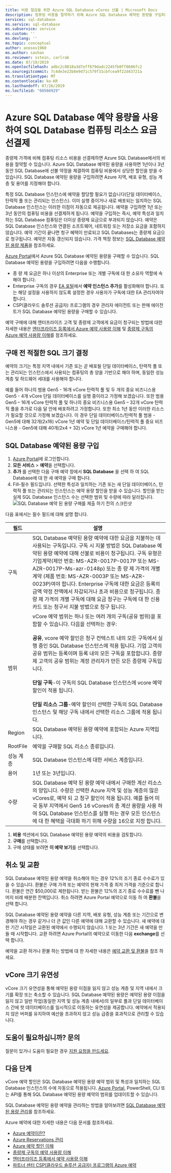 ```yaml
---
title: 비용 절감을 위한 Azure SQL Database vCores 선불 | Microsoft Docs
description: 컴퓨팅 비용을 절약하기 위해 Azure SQL Database 예약된 용량을 구입하는 방법에 대해 알아봅니다.
services: sql-database
ms.service: sql-database
ms.subservice: service
ms.custom: ''
ms.devlang: ''
ms.topic: conceptual
author: anosov1960
ms.author: sashan
ms.reviewer: sstein, carlrab
ms.date: 07/19/2019
ms.openlocfilehash: adbc2c8818a3d7eff679dadc2245fb0ff8686fc2
ms.sourcegitcommit: 7c4de3e22b8e9d71c579f31cbfcea9f22d43721a
ms.translationtype: MT
ms.contentlocale: ko-KR
ms.lasthandoff: 07/26/2019
ms.locfileid: "68566929"
---
```

# <a name="prepay-for-sql-database-compute-resources-with-azure-sql-database-reserved-capacity"></a>Azure SQL Database 예약 용량을 사용하여 SQL Database 컴퓨팅 리소스 요금 선결제

종량제 가격에 비해 컴퓨팅 리소스 비용을 선결제하면 Azure SQL Database에서의 비용을 절약할 수 있습니다. Azure SQL Database 예약된 용량을 사용하면 1년이나 3년 동안 SQL Database에 선불 약정을 체결하여 컴퓨팅 비용에서 상당한 할인을 받을 수 있습니다. SQL Database 예약된 용량을 구입하려면 Azure 지역, 배포 유형, 성능 계층 및 용어를 지정해야 합니다.


특정 SQL Database 인스턴스에 예약을 할당할 필요가 없습니다(단일 데이터베이스, 탄력적 풀 또는 관리되는 인스턴스). 이미 실행 중이거나 새로 배포되는 일치하는 SQL Database 인스턴스는 이러한 이점이 자동으로 제공됩니다. 예약을 구입하면 1년 또는 3년 동안의 컴퓨팅 비용을 선결제하게 됩니다. 예약을 구입하는 즉시, 예약 특성과 일치하는 SQL Database 컴퓨팅은 더이상 종량제 요금으로 부과되지 않습니다. 예약은 SQL Database 인스턴스와 연결된 소프트웨어, 네트워킹 또는 저장소 요금을 포함하지 않습니다. 예약 기간이 끝나면 청구 혜택이 만료되고 SQL Databases는 종량제 요금으로 청구됩니다. 예약은 자동 갱신되지 않습니다. 가격 책정 정보는 [SQL Database 예약된 용량 제품](https://azure.microsoft.com/pricing/details/sql-database/managed/)을 참조하세요.

[Azure Portal](https://portal.azure.com)에서 Azure SQL Database 예약된 용량을 구매할 수 있습니다. SQL Database 예약된 용량을 구입하려면 다음을 수행합니다.

- 종 량 제 요금은 하나 이상의 Enterprise 또는 개별 구독에 대 한 소유자 역할에 속해야 합니다.
- Enterprise 구독의 경우 [EA 포털](https://ea.azure.com)에서 **예약 인스턴스 추가**를 활성화해야 합니다. 또는 해당 설정을 사용하지 않도록 설정한 경우 사용자가 구독에 대한 EA 관리자여야 합니다.
- CSP(클라우드 솔루션 공급자) 프로그램의 경우 관리자 에이전트 또는 판매 에이전트가 SQL Database 예약된 용량을 구매할 수 있습니다.

예약 구매에 대해 엔터프라이즈 고객 및 종량제 고객에게 요금이 청구되는 방법에 대한 자세한 내용은 [엔터프라이즈 등록에서 Azure 예약 사용량 이해](../billing/billing-understand-reserved-instance-usage-ea.md) 및 [종량제 구독의 Azure 예약 사용량 이해](../billing/billing-understand-reserved-instance-usage.md)를 참조하세요.

## <a name="determine-the-right-sql-size-before-purchase"></a>구매 전 적절한 SQL 크기 결정

예약의 크기는 특정 지역 내에서 기존 또는 곧 배포될 단일 데이터베이스, 탄력적 풀 또는 관리되는 인스턴스에서 사용되는 컴퓨팅의 총 양을 기반으로 해야 하며, 동일한 성능 계층 및 하드웨어 세대를 사용해야 합니다.

예를 들어 하나의 범용 Gen5 - 16개 vCore 탄력적 풀 및 두 개의 중요 비즈니스용 Gen5 - 4개 vCore 단일 데이터베이스를 실행 중이라고 가정해 보겠습니다. 또한 범용 Gen5 – 16개 vCore 탄력적 풀 및 하나의 중요 비즈니스용 Gen5 – 32개 vCore 탄력적 풀을 추가로 다음 달 안에 배포하려고 가정합니다. 또한 최소 1년 동안 이러한 리소스가 필요할 것으로 가정해 보겠습니다. 이 경우 단일 데이터베이스/탄력적 풀 범용 - Gen5에 대해 32개(2x16) vCore 1년 예약 및 단일 데이터베이스/탄력적 풀 중요 비즈니스용 - Gen5에 대해 40개(2x4 + 32) vCore 1년 예약을 구매해야 합니다.

## <a name="buy-sql-database-reserved-capacity"></a>SQL Database 예약된 용량 구입

1. [Azure Portal](https://portal.azure.com)에 로그인합니다.
2. **모든 서비스** > **예약**을 선택합니다.
3. **추가** 를 선택한 다음 구매 예약 창에서 **SQL Database** 을 선택 하 여 SQL Database에 대 한 새 예약을 구매 합니다.
4. Fill-필수 필드입니다. 선택한 특성과 일치하는 기존 또는 새 단일 데이터베이스, 탄력적 풀 또는 관리되는 인스턴스는 예약 용량 할인을 받을 수 있습니다. 할인을 받는 실제 SQL Database 인스턴스 수는 선택한 범위 및 수량에 따라 달라집니다.
    ![SQL Database 예약 된 용량 구매를 제출 하기 전의 스크린샷](./media/sql-database-reserved-vcores/sql-reserved-vcores-purchase.png)

다음 표에서는 필수 필드에 대해 설명 합니다.

| 필드      | 설명|
|------------|--------------|
|구독|SQL Database 예약된 용량 예약에 대한 요금을 지불하는 데 사용되는 구독입니다. 구독 시 지불 방법은 SQL Database 예약된 용량 예약에 대해 선불로 비용이 청구됩니다. 구독 유형은 기업계약(제안 번호: MS-AZR-0017P-0017P 또는 MS-AZR-0017P-Ms-azr-0148p) 또는 종 량 제 가격의 개별 계약 (제품 번호: MS-AZR-0003P 또는 MS-AZR-0023P)여야 합니다. Enterprise 구독에 대한 요금은 등록의 금액 약정 잔액에서 차감되거나 초과 비용으로 청구됩니다. 종 량 제 가격의 개별 구독에 대해 요금 청구는 구독에 대 한 신용 카드 또는 청구서 지불 방법으로 청구 됩니다.|
|범위       |vCore 예약 범위는 하나 또는 여러 개의 구독(공유 범위)을 포함할 수 있습니다. 다음을 선택하는 경우: <br/><br/>**공유**, vcore 예약 할인은 청구 컨텍스트 내의 모든 구독에서 실행 중인 SQL Database 인스턴스에 적용 됩니다. 기업 고객의 공유 범위는 등록이며 등록 내의 모든 구독을 포함합니다. 종량제 고객의 공유 범위는 계정 관리자가 만든 모든 종량제 구독입니다.<br/><br/>**단일 구독**-이 구독의 SQL Database 인스턴스에 vcore 예약 할인이 적용 됩니다. <br/><br/>**단일 리소스 그룹**-예약 할인이 선택한 구독의 SQL Database 인스턴스 및 해당 구독 내에서 선택한 리소스 그룹에 적용 됩니다.|
|Region      |SQL Database 예약된 용량 예약에 포함되는 Azure 지역입니다.|
|RootFile|예약을 구매할 SQL 리소스 종류입니다.|
|성능 계층|SQL Database 인스턴스에 대한 서비스 계층입니다.
|용어        |1년 또는 3년입니다.|
|수량    |SQL Database 예약 된 용량 예약 내에서 구매한 계산 리소스의 양입니다. 수량은 선택한 Azure 지역 및 성능 계층의 많은 vCores로, 예약 되 고 청구 할인이 적용 됩니다. 예를 들어 미국 동부 지역에서 Gen5 16 vCores의 총 계산 용량을 사용 하 여 SQL Database 인스턴스를 실행 하는 경우 모든 인스턴스에 대 한 혜택을 극대화 하기 위해 수량을 16으로 지정 합니다. |

1. **비용** 섹션에서 SQL Database 예약된 용량 예약의 비용을 검토합니다.
1. **구매**를 선택합니다.
1. 구매 상태를 보려면 **이 예약 보기**를 선택합니다.

## <a name="cancellations-and-exchanges"></a>취소 및 교환

SQL Database 예약된 용량 예약을 취소해야 하는 경우 12%의 조기 종료 수수료가 있을 수 있습니다. 환불은 구매 가격 또는 예약의 현재 가격 중 최저 가격을 기준으로 합니다. 환불은 연간 $50,000로 제한됩니다. 받는 환불은 12%의 조기 종료 수수료를 뺀 나머지 비례 배분한 잔액입니다. 취소 하려면 Azure Portal 예약으로 이동 하 여 **환불**을 선택 합니다.

SQL Database 예약된 용량 예약을 다른 지역, 배포 유형, 성능 계층 또는 기간으로 변경해야 하는 경우 같거나 더 큰 값인 다른 예약에 대해 교환할 수 있습니다. 새 예약에 대한 기간 시작일은 교환된 예약에서 수행되지 않습니다. 1 또는 3년 기간은 새 예약을 만들 때 시작합니다. 교환 하려면 Azure Portal의 예약으로 이동한 다음 **exchange**를 선택 합니다.

예약을 교환 하거나 환불 하는 방법에 대 한 자세한 내용은 [예약 교환 및 환불](../billing/billing-azure-reservations-self-service-exchange-and-refund.md)을 참조 하세요.

## <a name="vcore-size-flexibility"></a>vCore 크기 유연성

vCore 크기 유연성을 통해 예약된 용량 이점을 잃지 않고 성능 계층 및 지역 내에서 크기를 확장 또는 축소할 수 있습니다. SQL Database 예약된 용량은 예약된 용량 이점을 잃지 않고 일반 작업(동일한 지역 및 성능 계층 내에서)의 일부로 풀과 단일 데이터베이스 간에 핫 데이터베이스를 일시적으로 이동하는 유연성을 제공합니다. 예약에서 적용되지 않은 버퍼를 유지하여 예산을 초과하지 않고 성능 급증을 효과적으로 관리할 수 있습니다.

## <a name="need-help-contact-us"></a>도움이 필요하십니까? 문의

질문이 있거나 도움이 필요한 경우 [지원 요청을 만드세요](https://portal.azure.com/#blade/Microsoft_Azure_Support/HelpAndSupportBlade/newsupportrequest).

## <a name="next-steps"></a>다음 단계

vCore 예약 할인은 SQL Database 예약된 용량 예약 범위 및 특성과 일치하는 SQL Database 인스턴스의 수에 자동으로 적용됩니다. [Azure Portal](https://portal.azure.com), PowerShell, CLI 또는 API를 통해 SQL Database 예약된 용량 예약의 범위를 업데이트할 수 있습니다.

SQL Database 예약된 용량 예약을 관리하는 방법을 알아보려면 [SQL Database 예약된 용량 관리](../billing/billing-manage-reserved-vm-instance.md)를 참조하세요.

Azure 예약에 대한 자세한 내용은 다음 문서를 참조하세요.

- [Azure 예약이란?](../billing/billing-save-compute-costs-reservations.md)
- [Azure Reservations 관리](../billing/billing-manage-reserved-vm-instance.md)
- [Azure 예약 할인 이해](../billing/billing-understand-reservation-charges.md)
- [종량제 구독의 예약 사용량 이해](../billing/billing-understand-reserved-instance-usage.md)
- [엔터프라이즈 등록에서 예약 사용량 이해](../billing/billing-understand-reserved-instance-usage-ea.md)
- [파트너 센터 CSP(클라우드 솔루션 공급자) 프로그램의 Azure 예약](https://docs.microsoft.com/partner-center/azure-reservations)
